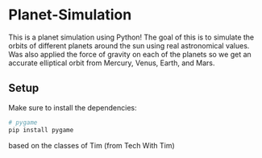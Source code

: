# Planet-Simulation

  This is a planet simulation using Python! The goal of this is to simulate the orbits of different planets around the sun using real astronomical values. Was also applied the force of gravity on each of the planets so we get an accurate elliptical orbit from Mercury, Venus, Earth, and Mars.

## Setup

Make sure to install the dependencies:

```bash
# pygame
pip install pygame

```

based on the classes of Tim (from Tech With Tim)